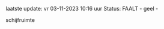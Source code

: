laatste update: 
vr 03-11-2023 10:16   uur 
Status: FAALT - geel - 
<div class="service Y">schijfruimte</div>